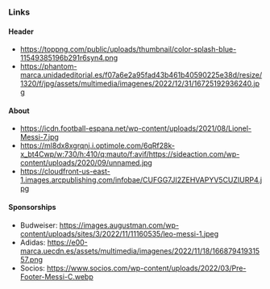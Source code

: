 ### Links

#### Header

- https://toppng.com/public/uploads/thumbnail/color-splash-blue-11549385196b291r6syn4.png
- https://phantom-marca.unidadeditorial.es/f07a6e2a95fad43b461b40590225e38d/resize/1320/f/jpg/assets/multimedia/imagenes/2022/12/31/16725192936240.jpg

#### About

- https://icdn.football-espana.net/wp-content/uploads/2021/08/Lionel-Messi-7.jpg
- https://ml8dx8xgrqnj.i.optimole.com/6qRf28k-x_bt4Cwp/w:730/h:410/q:mauto/f:avif/https://sideaction.com/wp-content/uploads/2020/09/unnamed.jpg
- https://cloudfront-us-east-1.images.arcpublishing.com/infobae/CUFGG7JI2ZEHVAPYV5CUZIURP4.jpg

#### Sponsorships

- Budweiser: https://images.augustman.com/wp-content/uploads/sites/3/2022/11/11160535/leo-messi-1.jpeg
- Adidas: https://e00-marca.uecdn.es/assets/multimedia/imagenes/2022/11/18/16687941931557.png
- Socios: https://www.socios.com/wp-content/uploads/2022/03/Pre-Footer-Messi-C.webp
